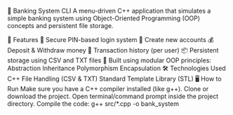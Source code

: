 🏦 Banking System CLI
A menu-driven C++ application that simulates a simple banking system using Object-Oriented Programming (OOP) concepts and persistent file storage.

🚀 Features
🔐 Secure PIN-based login system
👤 Create new accounts
💰 Deposit & Withdraw money
📄 Transaction history (per user)
📦 Persistent storage using CSV and TXT files
🧱 Built using modular OOP principles:
Abstraction
Inheritance
Polymorphism
Encapsulation
🛠 Technologies Used
C++
File Handling (CSV & TXT)
Standard Template Library (STL)
🖥 How to Run
Make sure you have a C++ compiler installed (like g++).
Clone or download the project.
Open terminal/command prompt inside the project directory.
Compile the code:
g++ src/*.cpp -o bank_system
